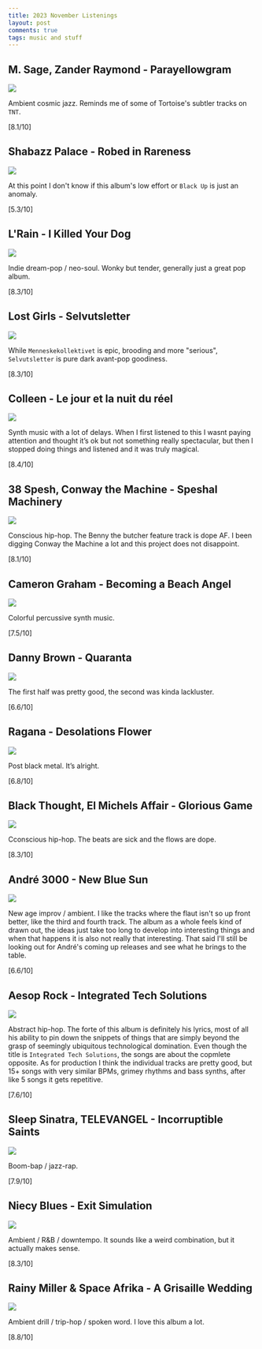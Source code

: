 ```yaml
---
title: 2023 November Listenings
layout: post
comments: true
tags: music and stuff
---
```


## M. Sage, Zander Raymond - Parayellowgram

  ![](https://f4.bcbits.com/img/a1956443101_16.jpg)

  Ambient cosmic jazz. Reminds me of some of Tortoise's subtler tracks on `TNT`.

  [8.1/10]

## Shabazz Palace - Robed in Rareness

  ![](https://f4.bcbits.com/img/a3885293863_16.jpg)

  At this point I don't know if this album's low effort or `Black Up` is just an anomaly.

  [5.3/10]

## L'Rain - I Killed Your Dog

  ![](https://f4.bcbits.com/img/a2508700233_16.jpg)

  Indie dream-pop / neo-soul. Wonky but tender, generally just a great pop album.

  [8.3/10]

## Lost Girls - Selvutsletter

  ![](https://f4.bcbits.com/img/a3511004309_16.jpg)

  While `Menneskekollektivet` is epic, brooding and more "serious", `Selvutsletter` is pure dark avant-pop goodiness.

  [8.3/10]

## Colleen - Le jour et la nuit du réel

  ![](https://f4.bcbits.com/img/a1521320280_16.jpg)

  Synth music with a lot of delays. When I first listened to this I wasnt paying attention and thought it’s ok but not something really spectacular, but then I stopped doing things and listened and it was truly magical.

  [8.4/10]

## 38 Spesh, Conway the Machine - Speshal Machinery

  ![](https://images.genius.com/8456476c8c85074f68408e1d80f4ccf4.1000x1000x1.jpg)

  Conscious hip-hop. The Benny the butcher feature track is dope AF. I been digging Conway the Machine a lot and this project does not disappoint.

  [8.1/10]

## Cameron Graham - Becoming a Beach Angel

  ![](https://f4.bcbits.com/img/a1706283989_16.jpg)

  Colorful percussive synth music.

  [7.5/10]

## Danny Brown - Quaranta

  ![](https://f4.bcbits.com/img/a3189957632_16.jpg)

  The first half was pretty good, the second was kinda lackluster.

  [6.6/10]

## Ragana - Desolations Flower

  ![](https://f4.bcbits.com/img/a2479212504_16.jpg)

  Post black metal. It’s alright.

  [6.8/10]

## Black Thought, El Michels Affair - Glorious Game

  ![](https://f4.bcbits.com/img/a4239568242_16.jpg)

  Cconscious hip-hop. The beats are sick and the flows are dope.

  [8.3/10]

## André 3000 - New Blue Sun

  ![](https://media.pitchfork.com/photos/65537cbc3cc93f9b90ee453e/master/w_1280%2Cc_limit/Andre-3000-New-Blue-Sun.jpg)

  New age improv / ambient. I like the tracks where the flaut isn't so up front better, like the third and fourth track. The album as a whole feels kind of drawn out, the ideas just take too long to develop into interesting things and when that happens it is also not really that interesting. That said I'll still be looking out for André's coming up releases and see what he brings to the table.

  [6.6/10]

## Aesop Rock - Integrated Tech Solutions

  ![](https://f4.bcbits.com/img/a0251711775_16.jpg)

  Abstract hip-hop. The forte of this album is definitely his lyrics, most of all his ability to pin down the snippets of things that are simply beyond the grasp of seemingly ubiquitous technological domination. Even though the title is `Integrated Tech Solutions`, the songs are about the copmlete opposite. As for production I think the individual tracks are pretty good, but 15+ songs with very similar BPMs, grimey rhythms and bass synths, after like 5 songs it gets repetitive.

  [7.6/10]

## Sleep Sinatra, TELEVANGEL - Incorruptible Saints

  ![](https://f4.bcbits.com/img/a0378415185_16.jpg)

  Boom-bap / jazz-rap.

  [7.9/10]

## Niecy Blues - Exit Simulation

  ![](https://f4.bcbits.com/img/a0427758249_16.jpg)

  Ambient / R&B / downtempo. It sounds like a weird combination, but it actually makes sense.

  [8.3/10]

## Rainy Miller & Space Afrika - A Grisaille Wedding

  ![](https://f4.bcbits.com/img/a3955577135_16.jpg)

  Ambient drill / trip-hop / spoken word. I love this album a lot.
  
  [8.8/10]
